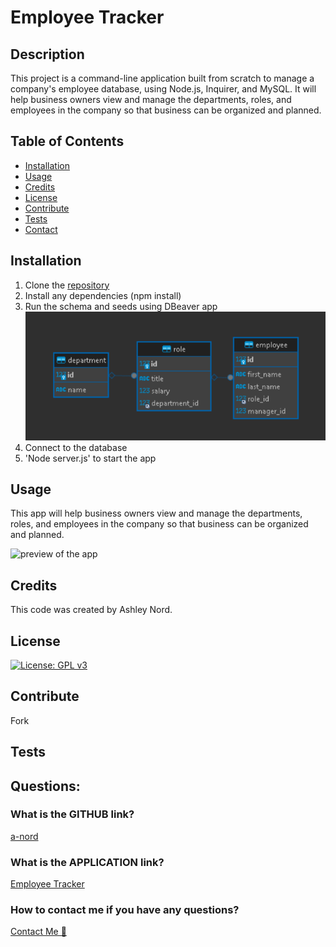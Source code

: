 # Employee Tracker

  ## Description
  This project is a command-line application built from scratch to manage a company's employee database, using Node.js, Inquirer, and MySQL.  It will help business owners view and manage the departments, roles, and employees in the company so that business can be organized and planned.
    
  ## Table of Contents 
  
  - [Installation](#installation)
  - [Usage](#usage)
  - [Credits](#credits)
  - [License](#license)
  - [Contribute](#contribute)
  - [Tests](#tests)
  - [Contact](#questions)

  ## Installation  
   1. Clone the [repository](https://github.com/a-nord/Employee_Tracker)
   2. Install any dependencies (npm install)
   3. Run the schema and seeds using DBeaver app                    
    ![schema screenshot](images/schema.PNG)
   4. Connect to the database
   5. 'Node server.js' to start the app 
  
  ## Usage  
  This app will help business owners view and manage the departments, roles, and employees in the company so that business can be organized and planned.

  ![preview of the app](<images/preview (1).gif>)

  ## Credits

  This code was created by Ashley Nord.
    
  ## License
  [![License: GPL v3](https://img.shields.io/badge/License-MIT-pink)](https://choosealicense.com/licenses/mit/)

  ## Contribute
  
  Fork
  
  ## Tests
  
  

  ## Questions:
  ### What is the GITHUB link?
  [a-nord](https://github.com/a-nord/Employee_Tracker)
  ### What is the APPLICATION link?
  [Employee Tracker](https://github.com/a-nord/Employee_Tracker)
  ### How to contact me if you have any questions?
  [Contact Me 📧](mailto:anord99@yahoo.com)